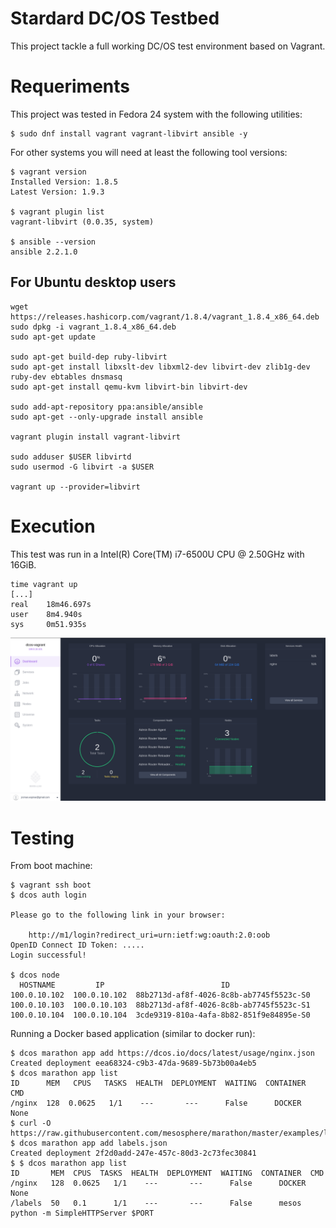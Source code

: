 # Stardard DC/OS Testbed

This project tackle a full working DC/OS test environment based on Vagrant.

# Requeriments

This project was tested in Fedora 24 system with the following utilities:

```
$ sudo dnf install vagrant vagrant-libvirt ansible -y
```
For other systems you will need at least the following tool versions:

```
$ vagrant version
Installed Version: 1.8.5
Latest Version: 1.9.3

$ vagrant plugin list
vagrant-libvirt (0.0.35, system)

$ ansible --version
ansible 2.2.1.0
```
## For Ubuntu desktop users

```
wget https://releases.hashicorp.com/vagrant/1.8.4/vagrant_1.8.4_x86_64.deb
sudo dpkg -i vagrant_1.8.4_x86_64.deb
sudo apt-get update

sudo apt-get build-dep ruby-libvirt
sudo apt-get install libxslt-dev libxml2-dev libvirt-dev zlib1g-dev ruby-dev ebtables dnsmasq
sudo apt-get install qemu-kvm libvirt-bin libvirt-dev

sudo add-apt-repository ppa:ansible/ansible 
sudo apt-get --only-upgrade install ansible

vagrant plugin install vagrant-libvirt

sudo adduser $USER libvirtd
sudo usermod -G libvirt -a $USER

vagrant up --provider=libvirt

```

# Execution

This test was run in a Intel(R) Core(TM) i7-6500U CPU @ 2.50GHz with 16GiB.

```
time vagrant up
[...]
real    18m46.697s
user    8m4.940s
sys     0m51.935s
```
![DC/OS Dashboard](https://github.com/javiroman/reproducible-research/blob/master/vagrant-projects/dcos/img/dashboard.png)

# Testing

From boot machine:

```
$ vagrant ssh boot
$ dcos auth login

Please go to the following link in your browser:

    http://m1/login?redirect_uri=urn:ietf:wg:oauth:2.0:oob
OpenID Connect ID Token: .....
Login successful!

$ dcos node
  HOSTNAME         IP                          ID                    
100.0.10.102  100.0.10.102  88b2713d-af8f-4026-8c8b-ab7745f5523c-S0  
100.0.10.103  100.0.10.103  88b2713d-af8f-4026-8c8b-ab7745f5523c-S1  
100.0.10.104  100.0.10.104  3cde9319-810a-4afa-8b82-851f9e84895e-S0 
```

Running a Docker based application (similar to docker run):

```
$ dcos marathon app add https://dcos.io/docs/latest/usage/nginx.json
Created deployment eea68324-c9b3-47da-9689-5b73b00a4eb5
$ dcos marathon app list
ID      MEM   CPUS   TASKS  HEALTH  DEPLOYMENT  WAITING  CONTAINER  CMD                         
/nginx  128  0.0625   1/1    ---       ---      False      DOCKER   None                        
$ curl -O https://raw.githubusercontent.com/mesosphere/marathon/master/examples/labels.json
$ dcos marathon app add labels.json 
Created deployment 2f2d0add-247e-457c-80d3-2c73fec30841
$ $ dcos marathon app list 
ID       MEM  CPUS  TASKS  HEALTH  DEPLOYMENT  WAITING  CONTAINER  CMD                               
/nginx   128  0.0625   1/1    ---       ---      False      DOCKER   None                        
/labels  50   0.1      1/1    ---       ---      False      mesos    python -m SimpleHTTPServer $PORT  
```


